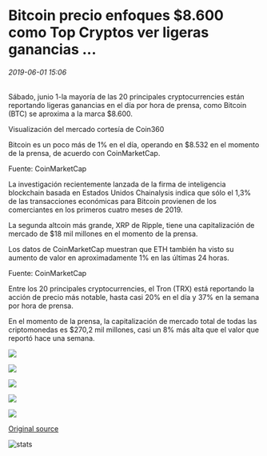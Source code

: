 # Bitcoin precio enfoques $8.600 como Top Cryptos ver ligeras ganancias ...

###### 2019-06-01 15:06

Sábado, junio 1-la mayoría de las 20 principales cryptocurrencies están reportando ligeras ganancias en el día por hora de prensa, como Bitcoin (BTC) se aproxima a la marca $8.600.

Visualización del mercado cortesía de Coin360

Bitcoin es un poco más de 1% en el día, operando en $8.532 en el momento de la prensa, de acuerdo con CoinMarketCap.

Fuente: CoinMarketCap

La investigación recientemente lanzada de la firma de inteligencia blockchain basada en Estados Unidos Chainalysis indica que sólo el 1,3% de las transacciones económicas para Bitcoin provienen de los comerciantes en los primeros cuatro meses de 2019.

La segunda altcoin más grande, XRP de Ripple, tiene una capitalización de mercado de $18 mil millones en el momento de la prensa.

Los datos de CoinMarketCap muestran que ETH también ha visto su aumento de valor en aproximadamente 1% en las últimas 24 horas.

Fuente: CoinMarketCap

Entre los 20 principales cryptocurrencies, el Tron (TRX) está reportando la acción de precio más notable, hasta casi 20% en el día y 37% en la semana por hora de prensa.

En el momento de la prensa, la capitalización de mercado total de todas las criptomonedas es $270,2 mil millones, casi un 8% más alta que el valor que reportó hace una semana.

![](https://s3.cointelegraph.com/storage/uploads/view/ba1dab062a279d34701762df471e98a3.png)

![](https://s3.cointelegraph.com/storage/uploads/view/a7ad55d49987eaeeef01088151f88deb.png)

![](https://s3.cointelegraph.com/storage/uploads/view/dc0d3062b97428065096fd983e1cdd65.png)

![](https://s3.cointelegraph.com/storage/uploads/view/177c41e02973c96c7a9838afb9bc83aa.png)

![](https://s3.cointelegraph.com/storage/uploads/view/dd323b96df3fb7424d611869dcd2b3cb.png)

[Original source](https://cointelegraph.com/news/bitcoin-price-approaches-8-600-as-top-cryptos-see-slight-gains)

![stats](https://c.statcounter.com/11760860/0/a89fa40b/1/ "stats")